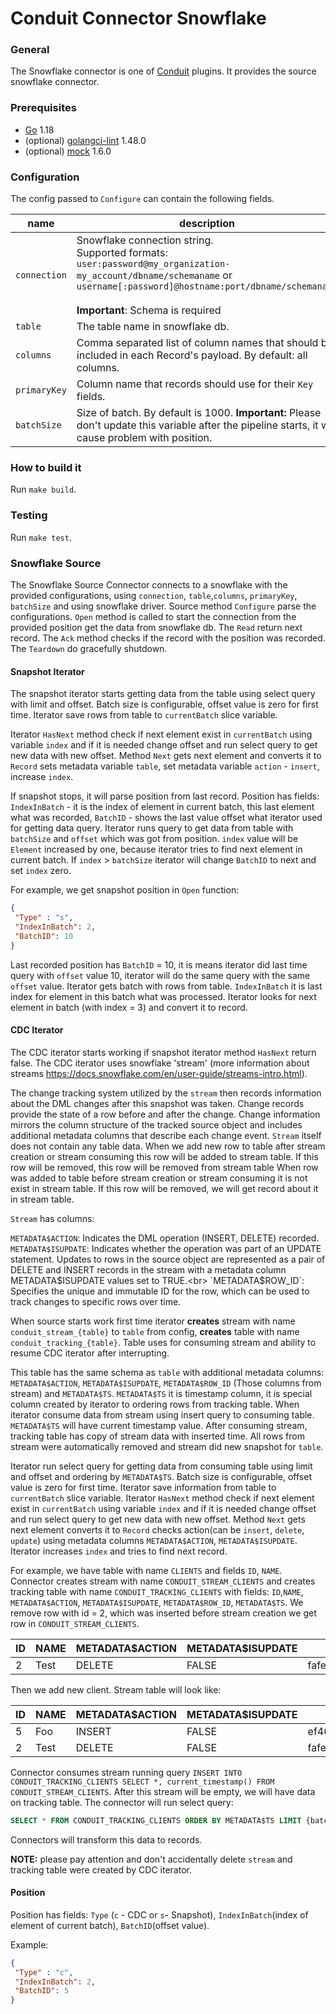 # Conduit Connector Snowflake

### General

The Snowflake connector is one of [Conduit](https://github.com/ConduitIO/conduit) plugins. It provides the source
snowflake connector.

### Prerequisites

- [Go](https://go.dev/) 1.18
- (optional) [golangci-lint](https://github.com/golangci/golangci-lint) 1.48.0
- (optional) [mock](https://github.com/golang/mock) 1.6.0

### Configuration

The config passed to `Configure` can contain the following fields.

| name         | description                                                                                                                                                                                                                                     | required | example                                                |
|--------------|-------------------------------------------------------------------------------------------------------------------------------------------------------------------------------------------------------------------------------------------------|----------|--------------------------------------------------------|
| `connection` | Snowflake connection string.<br/>Supported formats:<br><code>user:password@my_organization-my_account/dbname/schemaname</code> or <br><code>username[:password]@hostname:port/dbname/schemaname </code><br><b>Important</b>: Schema is required | yes      | "user:password@my_organization-my_account/mydb/schema" |
| `table`      | The table name in snowflake db.                                                                                                                                                                                                                 | yes      | "users"                                                |
| `columns`    | Comma separated list of column names that should be included in each Record's payload. By default: all columns.                                                                                                                                 | no       | "id,name,age"                                          |
| `primaryKey` | Column name that records should use for their `Key` fields.                                                                                                                                                                                     | yes      | "id"                                                   |
| `batchSize`  | Size of batch. By default is 1000. <b>Important:</b> Please don't update this variable after the pipeline starts, it will cause problem with position.                                                                                                                   | no       | "100"                                                  |

### How to build it

Run `make build`.

### Testing

Run `make test`.

### Snowflake Source

The Snowflake Source Connector connects to a snowflake with the provided configurations, using
`connection`, `table`,`columns`, `primaryKey`, `batchSize`  and using snowflake driver.
Source method `Configure`  parse the configurations.
`Open` method is called to start the connection from the provided position get the
data from snowflake db. The `Read` return next record. The `Ack` method
checks if the record with the position was recorded. The `Teardown` do gracefully shutdown.

#### Snapshot Iterator

The snapshot iterator starts getting data from the table using select query with limit and offset.
Batch size is configurable, offset value is zero for first time. Iterator save rows from table
to `currentBatch` slice variable.

Iterator `HasNext` method check if next element exist in `currentBatch` using variable `index`
and if it is needed change offset and run select query to get new data with new offset. Method `Next` gets
next element and converts it to `Record` sets metadata variable `table`, set metadata variable `action` - `insert`,
increase `index`.

If snapshot stops, it will parse position from last record. Position has fields: `IndexInBatch` - it is the index of element
in current batch, this last element what was recorded, `BatchID` - shows the last value offset what iterator used for
getting data query. Iterator runs query to get data from table with `batchSize` and `offset` which was got from
position. `index` value will be `Element` increased by one, because iterator tries to find next element in current batch.
If `index` > `batchSize` iterator will change `BatchID` to next and set `index` zero.

For example, we get snapshot position in `Open` function:

```json
{
 "Type" : "s",
 "IndexInBatch": 2,
 "BatchID": 10
}
```

Last recorded position has `BatchID` = 10, it is means iterator did last time query with `offset` value 10, iterator will
do the same query with the  same `offset` value. Iterator gets batch with rows from table. `IndexInBatch` it is last
index for element in this batch what was processed. Iterator looks for next element in batch (with index = 3) and convert
it to record. 

#### CDC Iterator

The CDC iterator starts working if snapshot iterator method `HasNext` return false.
The CDC iterator uses snowflake 'stream' (more information about streams
https://docs.snowflake.com/en/user-guide/streams-intro.html).

The change tracking system utilized by the `stream` then records information about the
DML changes after this snapshot was taken. Change records provide the state
of a row before and after the change. Change information mirrors the column structure
of the tracked source object and includes additional metadata columns that describe each change event.
`Stream` itself does not contain any table data. When we add new row to table after stream creation or stream consuming
this row will be added to stream table. If this row will be removed, this row will be removed from stream table
When row was added to table before stream creation or stream consuming it is not exist in stream table.
If this row will be removed, we will get record about it in stream table.

`Stream` has columns:

`METADATA$ACTION`: Indicates the DML operation (INSERT, DELETE) recorded.<br>
`METADATA$ISUPDATE`: Indicates whether the operation was part of an UPDATE statement.
Updates to rows in the source object are represented as a pair of DELETE and
INSERT records in the stream with a metadata column METADATA$ISUPDATE values set to TRUE.<br>
`METADATA$ROW_ID`: Specifies the unique and immutable ID for the row, which can be used to track changes
to specific rows over time.


When source starts work first time iterator <b>creates</b> stream with name `conduit_stream_{table}` to `table` from
config, <b>creates</b> table  with name `conduit_tracking_{table}`. Table uses for consuming stream and ability to resume
CDC iterator after interrupting.


This table has the same schema as `table`  with additional metadata columns:
`METADATA$ACTION`, `METADATA$ISUPDATE`, `METADATA$ROW_ID` (Those columns from stream) and `METADATA$TS`.
`METADATA$TS` it is timestamp column, it is special column created by iterator to ordering rows from tracking table.
When iterator consume data from stream using insert query to consuming table. `METADATA$TS` will have  current timestamp value.
After consuming stream, tracking table has copy of stream data with inserted time. All rows from stream were
automatically removed and stream did new snapshot for `table`.


Iterator run select query for getting data from consuming table using limit and offset and ordering by `METADATA$TS`.
Batch size is configurable, offset value is zero for first time.
Iterator save information from table to `currentBatch` slice variable. Iterator `HasNext` method check if next element
exist in `currentBatch` using variable `index` and if it is needed change offset and run select query to get new data
with new offset. Method `Next` gets next element converts it to `Record` checks action(can be `insert`, `delete`, `update`)
using metadata columns `METADATA$ACTION`, `METADATA$ISUPDATE`. Iterator increases `index` and tries to find next record.


For example, we have table with name  `CLIENTS` and fields `ID`, `NAME`. Connector creates
stream with name `CONDUIT_STREAM_CLIENTS` and creates tracking table with name `CONDUIT_TRACKING_CLIENTS` with fields:
`ID`,`NAME`, `METADATA$ACTION`, `METADATA$ISUPDATE`, `METADATA$ROW_ID`, `METADATA$TS`. We remove row with id = 2, which
was inserted before stream creation we get row in `CONDUIT_STREAM_CLIENTS`.

| ID     | NAME     | METADATA$ACTION | METADATA$ISUPDATE | METADATA$ROW_ID                            |
|--------|----------|-----------------|-------------------|--------------------------------------------|
| 2      | Test     | DELETE          | FALSE             |    fafe92c9c207a714bfbf8ef55e32c501852b5c8e|

Then we add new client. Stream table will look like:

| ID   | NAME     | METADATA$ACTION | METADATA$ISUPDATE | METADATA$ROW_ID                           |
|------|----------|-----------------|-------------------|-------------------------------------------|
| 5    | Foo      | INSERT          | FALSE             | ef465fb7a243abcb3ef019b6c5ce89d490218b11  |
| 2    | Test     | DELETE          | FALSE             | fafe92c9c207a714bfbf8ef55e32c501852b5c8e  |

Connector consumes stream running query `INSERT INTO CONDUIT_TRACKING_CLIENTS SELECT *,
current_timestamp() FROM CONDUIT_STREAM_CLIENTS`. After this stream will be empty, we will have data on tracking table.
The connector will run select query:

```sql
SELECT * FROM CONDUIT_TRACKING_CLIENTS ORDER BY METADATA$TS LIMIT {batchSize} OFFSET 0;
```


Connectors will transform this data to records.


<b>NOTE:</b> please pay attention and don't accidentally delete `stream` and tracking table were created by CDC iterator.

#### Position

Position has fields: `Type` (`c` - CDC or `s`- Snapshot), `IndexInBatch`(index of element of current
batch), `BatchID`(offset value).

Example:

```json
{
 "Type" : "c",
 "IndexInBatch": 2,
 "BatchID": 5
}
```
